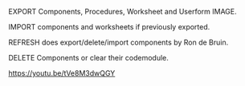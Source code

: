 EXPORT Components, Procedures, Worksheet and Userform IMAGE.

IMPORT components and worksheets if previously exported.

REFRESH does export/delete/import components by Ron de Bruin.

DELETE Components or clear their codemodule.

https://youtu.be/tVe8M3dwQGY
